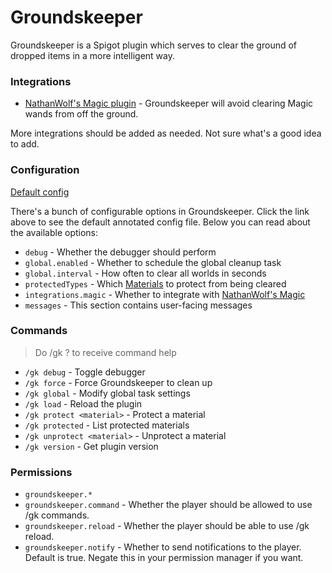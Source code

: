 # Groundskeeper

Groundskeeper is a Spigot plugin which serves to clear the ground of dropped items in a more intelligent way.

### Integrations

* [NathanWolf's Magic plugin](https://www.spigotmc.org/resources/magic.1056/) - Groundskeeper will avoid clearing Magic wands from off the ground.

More integrations should be added as needed. Not sure what's a good idea to add.

### Configuration

[Default config](https://github.com/T0xicTyler/Groundskeeper/blob/main/src/main/resources/config.yml)

There's a bunch of configurable options in Groundskeeper. Click the link above to see the default annotated config file. Below you can read about the available options:

* `debug` - Whether the debugger should perform
* `global.enabled` - Whether to schedule the global cleanup task
* `global.interval` - How often to clear all worlds in seconds
* `protectedTypes` - Which [Materials](https://hub.spigotmc.org/javadocs/spigot/org/bukkit/Material.html) to protect from being cleared
* `integrations.magic` - Whether to integrate with [NathanWolf's Magic](https://www.spigotmc.org/resources/magic.1056/)
* `messages` - This section contains user-facing messages

### Commands

> Do /gk ? to receive command help

* `/gk debug` - Toggle debugger
* `/gk force` - Force Groundskeeper to clean up
* `/gk global` - Modify global task settings
* `/gk load` - Reload the plugin
* `/gk protect <material>` - Protect a material
* `/gk protected` - List protected materials
* `/gk unprotect <material>` - Unprotect a material
* `/gk version` - Get plugin version

### Permissions

* `groundskeeper.*`
* `groundskeeper.command` - Whether the player should be allowed to use /gk commands.
* `groundskeeper.reload` - Whether the player should be able to use /gk reload.
* `groundskeeper.notify` - Whether to send notifications to the player. Default is true. Negate this in your permission manager if you want.